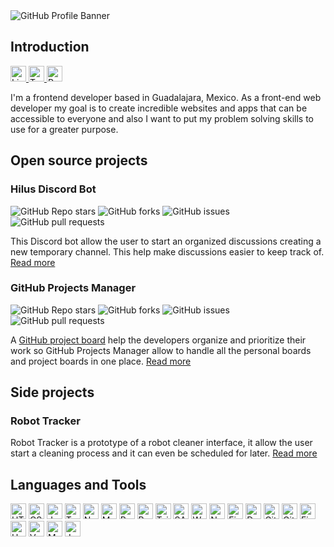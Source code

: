 <img src="https://i.imgur.com/gYCZHJo.png" alt="GitHub Profile Banner">

## Introduction
<p align="left">
  <a href="https://www.linkedin.com/in/pabloverduzco/">
    <img src="https://img.shields.io/badge/-LinkedIn-%233781da?color=blue&style=for-the-badge" alt="LinkedIn" height="25" />
  </a>

  <a href="https://www.twitter.com/pablovco">
    <img src="https://img.shields.io/badge/-Twitter-%231DA1F2?style=for-the-badge" alt="Twitter" height="25" />
  </a>

  <a href="https://www.pabloverduzco.dev/">
    <img src="https://img.shields.io/badge/-pabloverduzco.dev-%233781da?color=black&style=for-the-badge" alt="Personal website" height="25" />
  </a>
<p>

<p>I'm a frontend developer based in Guadalajara, Mexico. As a front-end web developer my goal is to create incredible websites and apps that can be accessible to everyone and also I want to put my problem solving skills  to use for a greater purpose.</p>

## Open source projects
### Hilus Discord Bot

<p align="left">
  <img alt="GitHub Repo stars" src="https://img.shields.io/github/stars/pabloverduzco/hilus-bot?style=flat-square">
  <img alt="GitHub forks" src="https://img.shields.io/github/forks/pabloverduzco/hilus-bot?style=flat-square">
  <img alt="GitHub issues" src="https://img.shields.io/github/issues/pabloverduzco/hilus-bot?color=red&style=flat-square">
  <img alt="GitHub pull requests" src="https://img.shields.io/github/issues-pr/pabloverduzco/hilus-bot?style=flat-square">
</p>
<p>
This Discord bot allow the user to start an organized discussions creating a new temporary channel. This help make discussions easier to keep track of. <a href='https://github.com/pabloverduzco/hilus-bot'>Read more</a>
</p>

### GitHub Projects Manager
<p align="left">
  <img alt="GitHub Repo stars" src="https://img.shields.io/github/stars/pabloverduzco/gh-projects-manager?style=flat-square">
  <img alt="GitHub forks" src="https://img.shields.io/github/forks/pabloverduzco/gh-projects-manager?style=flat-square">
  <img alt="GitHub issues" src="https://img.shields.io/github/issues/pabloverduzco/gh-projects-manager?color=red&style=flat-square">
  <img alt="GitHub pull requests" src="https://img.shields.io/github/issues-pr/pabloverduzco/gh-projects-manager?style=flat-square">
</p>
<p>
A <a href="https://docs.github.com/en/github/managing-your-work-on-github/about-project-boards">GitHub project board</a> help the developers organize and prioritize their work so GitHub Projects Manager allow to handle all the personal boards and project boards in one place. <a href='https://github.com/pabloverduzco/gh-projects-manager'>Read more</a>
</p>

## Side projects
### Robot Tracker
<p>
  Robot Tracker is a prototype of a robot cleaner interface, it allow the user start a cleaning process and it can even be scheduled for later. <a href='https://github.com/pabloverduzco/gh-projects-manager'>Read more</a>
</p>

## Languages and Tools
<p align="left">
  <img alt="HTML5" src="https://img.shields.io/badge/html5%20-%23E34F26.svg?&style=for-the-badge&logo=html5&logoColor=white" height="25"/>
  <img alt="CSS3" src="https://img.shields.io/badge/css3%20-%231572B6.svg?&style=for-the-badge&logo=css3&logoColor=white" height="25" />
  <img alt="JavaScript" src="https://img.shields.io/badge/javascript%20-%23323330.svg?&style=for-the-badge&logo=javascript&logoColor=%23F7DF1E" height="25" />
  <img alt="TypeScript" src="https://img.shields.io/badge/typescript%20-%23007ACC.svg?&style=for-the-badge&logo=typescript&logoColor=white" height="25" />
  <img alt="NodeJS" src="https://img.shields.io/badge/node.js%20-%2343853D.svg?&style=for-the-badge&logo=node.js&logoColor=white" height="25" />
  <img alt="Markdown" src="https://img.shields.io/badge/markdown-%23000000.svg?&style=for-the-badge&logo=markdown&logoColor=white" height="25" />
  <img alt="React" src="https://img.shields.io/badge/react%20-%2320232a.svg?&style=for-the-badge&logo=react&logoColor=%2361DAFB" height="25" />
  <img alt="Redux" src="https://img.shields.io/badge/redux%20-%23593d88.svg?&style=for-the-badge&logo=redux&logoColor=white" height="25"/>
  <img alt="TailwindCSS" src="https://img.shields.io/badge/tailwindcss%20-%2338B2AC.svg?&style=for-the-badge&logo=tailwind-css&logoColor=white" height="25" />
  <img alt="SASS" src="https://img.shields.io/badge/SASS%20-hotpink.svg?&style=for-the-badge&logo=SASS&logoColor=white" height="25"/>
  <img alt="Webpack" src="https://img.shields.io/badge/webpack%20-%238DD6F9.svg?&style=for-the-badge&logo=webpack&logoColor=black" height="25" />
  <img alt="Next JS" src="https://img.shields.io/badge/next%20js%20-%23000000.svg?&style=for-the-badge&logo=next.js&logoColor=white" height="25" />
  <img alt="Figma" src="https://img.shields.io/badge/figma-%23FF26BE.svg?&style=for-the-badge&logo=figma&logoColor=white" height="25" />
  <img alt="Docker" src="https://img.shields.io/badge/docker%20-%230db7ed.svg?&style=for-the-badge&logo=docker&logoColor=white" height="25" />
  <img alt="Git" src="https://img.shields.io/badge/git%20-%23F05033.svg?&style=for-the-badge&logo=git&logoColor=white" height="25" />
  <img alt="GitHub" src="https://img.shields.io/badge/github%20-%23121011.svg?&style=for-the-badge&logo=github&logoColor=white" height="25" />
  <img alt="Firebase" src="https://img.shields.io/badge/firebase%20-%23039BE5.svg?&style=for-the-badge&logo=firebase" height="25" />
  <img alt="Heroku" src="https://img.shields.io/badge/heroku%20-%23430098.svg?&style=for-the-badge&logo=heroku&logoColor=white" height="25" />
  <img alt="Vercel" src="https://img.shields.io/badge/vercel%20-%23000000.svg?&style=for-the-badge&logo=vercel&logoColor=white" height="25" />
  <img alt="MongoDB" src ="https://img.shields.io/badge/MongoDB-%234ea94b.svg?&style=for-the-badge&logo=mongodb&logoColor=white" height="25" />
  <img alt="Jest" src="https://img.shields.io/badge/-jest-%23C21325?&style=for-the-badge&logo=jest&logoColor=white" height="25" />
</p>